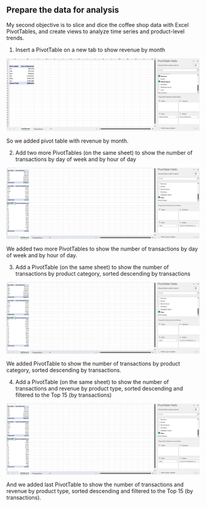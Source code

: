 ## Prepare the data for analysis

My  second objective is to slice and dice the coffee shop data with Excel PivotTables, and create views to analyze time series and product-level trends.

1. Insert a PivotTable on a new tab to show revenue by month

![](/Coffee_Shop_Sales/screenshots/adding_pivot_table.png)

So we added pivot table with revenue by month. 

2. Add two more PivotTables (on the same sheet) to show the number of transactions by day of week and by hour of day

![](/Coffee_Shop_Sales/screenshots/adding_additional_pivots.png)

We added two more PivotTables to show the number of transactions by day of week and by hour of day.

3. Add a PivotTable (on the same sheet) to show the number of transactions by product category, sorted descending by transactions

![](/Coffee_Shop_Sales/screenshots/adding_additional_pivots1.png)

We added PivotTable to show the number of transactions by product category, sorted descending by transactions.

4. Add a PivotTable (on the same sheet) to show the number of transactions and revenue by product type, sorted descending and filtered to the Top 15 (by transactions)

![](/Coffee_Shop_Sales/screenshots/adding_additional_pivots2.png)

And we added last PivotTable to show the number of transactions and revenue by product type, sorted descending and filtered to the Top 15 (by transactions).

